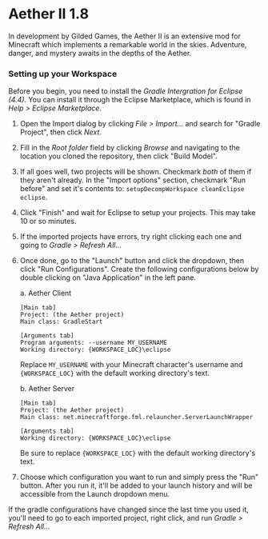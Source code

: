 Aether II 1.8
======

In development by Gilded Games, the Aether II is an extensive mod for Minecraft which implements a remarkable world in the skies. Adventure, danger, and mystery awaits in the depths of the Aether.

### Setting up your Workspace

Before you begin, you need to install the _Gradle Intergration for Eclipse (4.4)_. You can install it through the Eclipse Marketplace, which is found in _Help > Eclipse Marketplace_.

1. Open the Import dialog by clicking _File > Import..._ and search for "Gradle Project", then click _Next_.

2. Fill in the _Root folder_ field by clicking _Browse_ and navigating to the location you cloned the repository, then click "Build Model".

3. If all goes well, two projects will be shown. Checkmark _both_ of them if they aren't already. In the "Import options" section, checkmark "Run before" and set it's contents to: `setupDecompWorkspace cleanEclipse eclipse`.

4. Click "Finish" and wait for Eclipse to setup your projects. This may take 10 or so minutes.

5. If the imported projects have errors, try right clicking each one and going to _Gradle > Refresh All..._

6. Once done, go to the "Launch" button and click the dropdown, then click "Run Configurations". Create the following configurations below by double clicking on "Java Application" in the left pane.

	a. Aether Client
	```
	[Main tab]
	Project: (the Aether project)
	Main class: GradleStart

	[Arguments tab]
	Program arguments: --username MY_USERNAME
	Working directory: {WORKSPACE_LOC}\eclipse
	```

	Replace `MY_USERNAME` with your Minecraft character's username and `{WORKSPACE_LOC}` with the default working directory's text.

	b. Aether Server
	```
	[Main tab]
	Project: (the Aether project)
	Main class: net.minecraftforge.fml.relauncher.ServerLaunchWrapper

	[Arguments tab]
	Working directory: {WORKSPACE_LOC}\eclipse
	```

	Be sure to replace `{WORKSPACE_LOC}` with the default working directory's text.

7. Choose which configuration you want to run and simply press the "Run" button. After you run it, it'll be added to your launch history and will be accessible from the Launch dropdown menu.

If the gradle configurations have changed since the last time you used it, you'll need to go to each imported project, right click, and run _Gradle > Refresh All..._
